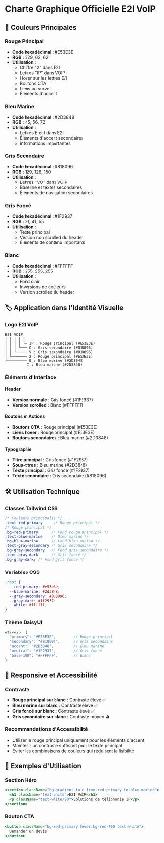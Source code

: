 # Charte Graphique Officielle E2I VoIP

## 🎨 Couleurs Principales

### Rouge Principal

- **Code hexadécimal** : #E53E3E
- **RGB** : 229, 62, 62
- **Utilisation** :
  - Chiffre "2" dans E2I
  - Lettres "IP" dans VOIP
  - Hover sur les lettres E/I
  - Boutons CTA
  - Liens au survol
  - Éléments d'accent

### Bleu Marine

- **Code hexadécimal** : #2D3848
- **RGB** : 45, 56, 72
- **Utilisation** :
  - Lettres E et I dans E2I
  - Éléments d'accent secondaires
  - Informations importantes

### Gris Secondaire

- **Code hexadécimal** : #818096
- **RGB** : 129, 128, 150
- **Utilisation** :
  - Lettres "VO" dans VOIP
  - Baseline et textes secondaires
  - Éléments de navigation secondaires

### Gris Foncé

- **Code hexadécimal** : #1F2937
- **RGB** : 31, 41, 55
- **Utilisation** :
  - Texte principal
  - Version non scrolled du header
  - Éléments de contenu importants

### Blanc

- **Code hexadécimal** : #FFFFFF
- **RGB** : 255, 255, 255
- **Utilisation** :
  - Fond clair
  - Inversions de couleurs
  - Version scrolled du header

## 🏷️ Application dans l'Identité Visuelle

### Logo E2I VoIP

```
E2I VOIP
│ │ │ │ │
│ │ │ │ └─ IP : Rouge principal (#E53E3E)
│ │ │ └─── O : Gris secondaire (#818096)
│ │ └───── V : Gris secondaire (#818096)
│ └─────── 2 : Rouge principal (#E53E3E)
└───────── E : Bleu marine (#2D3848)
          I : Bleu marine (#2D3848)
```

### Éléments d'Interface

#### Header

- **Version normale** : Gris foncé (#1F2937)
- **Version scrolled** : Blanc (#FFFFFF)

#### Boutons et Actions

- **Boutons CTA** : Rouge principal (#E53E3E)
- **Liens hover** : Rouge principal (#E53E3E)
- **Boutons secondaires** : Bleu marine (#2D3848)

#### Typographie

- **Titre principal** : Gris foncé (#1F2937)
- **Sous-titres** : Bleu marine (#2D3848)
- **Texte principal** : Gris foncé (#1F2937)
- **Texte secondaire** : Gris secondaire (#818096)

## 🛠️ Utilisation Technique

### Classes Tailwind CSS

```css
/* Couleurs principales */
.text-red-primary     /* Rouge principal */
/* Rouge principal */
.bg-red-primary      /* Fond rouge principal */
.text-blue-marine    /* Bleu marine */
.bg-blue-marine      /* Fond bleu marine */
.text-gray-secondary /* Gris secondaire */
.bg-gray-secondary   /* Fond gris secondaire */
.text-gray-dark      /* Gris foncé */
.bg-gray-dark; /* Fond gris foncé */
```

### Variables CSS

```css
:root {
  --red-primary: #e53e3e;
  --blue-marine: #2d3848;
  --gray-secondary: #818096;
  --gray-dark: #1f2937;
  --white: #ffffff;
}
```

### Thème DaisyUI

```javascript
e2ivoip: {
  "primary": "#E53E3E",        // Rouge principal
  "secondary": "#818096",      // Gris secondaire
  "accent": "#2D3848",         // Bleu marine
  "neutral": "#1F2937",        // Gris foncé
  "base-100": "#FFFFFF",       // Blanc
}
```

## 📱 Responsive et Accessibilité

### Contraste

- **Rouge principal sur blanc** : Contraste élevé ✅
- **Bleu marine sur blanc** : Contraste élevé ✅
- **Gris foncé sur blanc** : Contraste élevé ✅
- **Gris secondaire sur blanc** : Contraste moyen ⚠️

### Recommandations d'Accessibilité

- Utiliser le rouge principal uniquement pour les éléments d'accent
- Maintenir un contraste suffisant pour le texte principal
- Éviter les combinaisons de couleurs qui réduisent la lisibilité

## 🎯 Exemples d'Utilisation

### Section Héro

```jsx
<section className="bg-gradient-to-r from-red-primary to-blue-marine">
  <h1 className="text-white">E2I VoIP</h1>
  <p className="text-white/90">Solutions de téléphonie IP</p>
</section>
```

### Bouton CTA

```jsx
<button className="bg-red-primary hover:bg-red-700 text-white">
  Demander un devis
</button>
```
